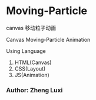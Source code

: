 # Moving-Particle
canvas 移动粒子动画    


Canvas Moving-Particle Animation    


Using Language
1. HTML(Canvas)
2. CSS(Layout)
3. JS(Animation)

### Author: Zheng Luxi

